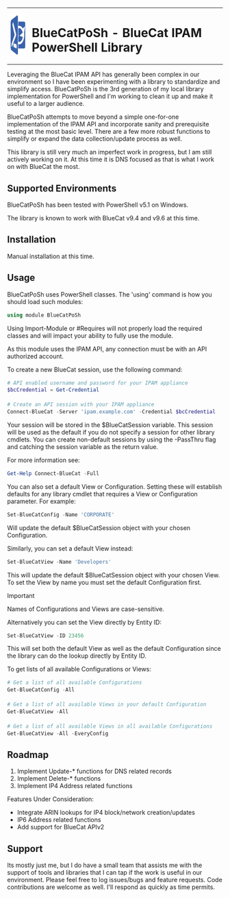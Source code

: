 <table>
  <tr>
    <td>
      <img height=100 src="images/BlueCatPoSh.png">
    </td>
    <td>
      <h1>BlueCatPoSh - BlueCat IPAM PowerShell Library</h1>
    </td>
  </tr>
</table>

Leveraging the BlueCat IPAM API has generally been complex in our environment so I have been experimenting with a library to standardize and simplify access. BlueCatPoSh is the 3rd generation of my local library implementation for PowerShell and I'm working to clean it up and make it useful to a larger audience.

BlueCatPoSh attempts to move beyond a simple one-for-one implementation of the IPAM API and incorporate sanity and prerequisite testing at the most basic level. There are a few more robust functions to simplify or expand the data collection/update process as well.

This library is still very much an imperfect work in progress, but I am still actively working on it. At this time it is DNS focused as that is what I work on with BlueCat the most.

## Supported Environments

BlueCatPoSh has been tested with PowerShell v5.1 on Windows.

The library is known to work with BlueCat v9.4 and v9.6 at this time.

## Installation

Manual installation at this time.

## Usage

BlueCatPoSh uses PowerShell classes. The 'using' command is how you should load such modules:
``` powershell
using module BlueCatPoSh
```

Using Import-Module or #Requires will not properly load the required classes and will impact your ability to fully use the module.

As this module uses the IPAM API, any connection must be with an API authorized account.

To create a new BlueCat session, use the following command:
``` powershell
# API enabled username and password for your IPAM appliance
$bcCredential = Get-Credential

# Create an API session with your IPAM appliance
Connect-BlueCat -Server 'ipam.example.com' -Credential $bcCredential
```

Your session will be stored in the $BlueCatSession variable. This session will be used as the default if you do not specify a session for other library cmdlets. You can create non-default sessions by using the -PassThru flag and catching the session variable as the return value.

For more information see:

``` powershell
Get-Help Connect-BlueCat -Full
```

You can also set a default View or Configuration. Setting these will establish defaults for any library cmdlet that requires a View or Configuration parameter. For example:

``` powershell
Set-BlueCatConfig -Name 'CORPORATE'
```

Will update the default $BlueCatSession object with your chosen Configuration.

Similarly, you can set a default View instead:

``` powershell
Set-BlueCatView -Name 'Developers'
```

This will update the default $BlueCatSession object with your chosen View. To set the View by name you must set the default Configuration first.

> [!IMPORTANT]
> Names of Configurations and Views are case-sensitive.

Alternatively you can set the View directly by Entity ID:

``` powershell
Set-BlueCatView -ID 23456
```

This will set both the default View as well as the default Configuration since the library can do the lookup directly by Entity ID.

To get lists of all available Configurations or Views:

``` powershell
# Get a list of all available Configurations
Get-BlueCatConfig -All

# Get a list of all available Views in your default Configuration
Get-BlueCatView -All

# Get a list of all available Views in all available Configurations
Get-BlueCatView -All -EveryConfig
```

## Roadmap

1. Implement Update-* functions for DNS related records
2. Implement Delete-* functions
3. Implement IP4 Address related functions

Features Under Consideration:
* Integrate ARIN lookups for IP4 block/network creation/updates
* IP6 Address related functions
* Add support for BlueCat APIv2

## Support

Its mostly just me, but I do have a small team that assists me with the support of tools and libraries that I can tap if the work is useful in our environment. Please feel free to log issues/bugs and feature requests. Code contributions are welcome as well. I'll respond as quickly as time permits.
